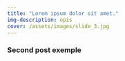 ```yaml
---
title: "Lorem ipsum dolor sit amet."
img-description: opis
cover: /assets/images/slide_3.jpg
---
```


### Second post exemple
